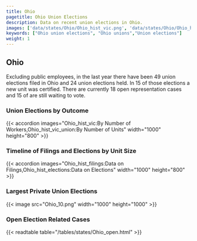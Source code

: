 ```yaml
---
title: Ohio
pagetitle: Ohio Union Elections
description: Data on recent union elections in Ohio.
images: ['data/states/Ohio/Ohio_hist_vic.png', 'data/states/Ohio/Ohio_hist_size.png', 'data/states/Ohio/Ohio_10.png']
keywords: ["Ohio union elections", "Ohio unions","Union elections"]
weight: 1
---
```

##  Ohio

Excluding public employees, in the last year there have been 49 union elections filed in Ohio and 24 union elections held. In 15 of those elections a new unit was certified. There are currently 18 open representation cases and 15 of are still waiting to vote.

### Union Elections by Outcome
{{< accordion images="Ohio_hist_vic:By Number of Workers,Ohio_hist_vic_union:By Number of Units" width="1000" height="800" >}}

### Timeline of Filings and Elections by Unit Size
{{< accordion images="Ohio_hist_filings:Data on Filings,Ohio_hist_elections:Data on Elections" width="1000" height="800" >}}

### Largest Private Union Elections
{{< image src="Ohio_10.png" width="1000" height="1000"  >}}

### Open Election Related Cases
{{< readtable table="/tables/states/Ohio_open.html" >}}

